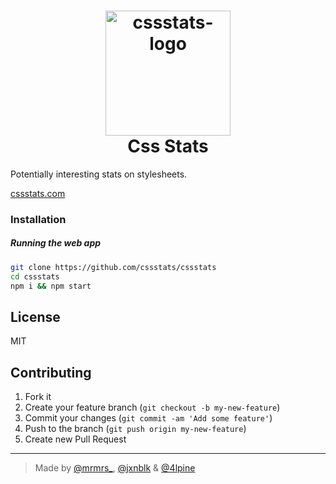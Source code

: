 <h1 align="center">
  <img width="200" src="https://rawgit.com/cssstats/logo/master/logo.png" alt="cssstats-logo"> <br>
  Css Stats
</h1>

Potentially interesting stats on stylesheets.

[cssstats.com](http://cssstats.com)

### Installation

##### Running the web app

```bash
git clone https://github.com/cssstats/cssstats
cd cssstats
npm i && npm start
```

## License

MIT

## Contributing

1. Fork it
2. Create your feature branch (`git checkout -b my-new-feature`)
3. Commit your changes (`git commit -am 'Add some feature'`)
4. Push to the branch (`git push origin my-new-feature`)
5. Create new Pull Request

***

> Made by [@mrmrs_](https://twitter.com/mrmrs_), [@jxnblk](https://twitter.com/jxnblk) & [@4lpine](https://twitter.com/4lpine)
